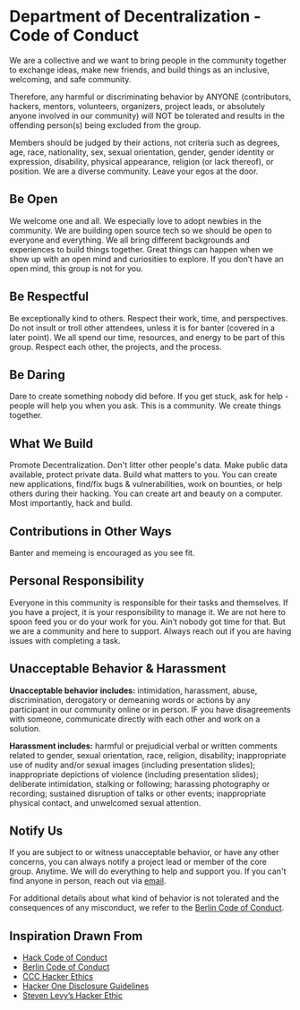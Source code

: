 # Department of Decentralization - Code of Conduct


We are a collective and we want to bring people in the community together to exchange ideas, make new friends, and build things as an inclusive, welcoming, and safe community. 

Therefore, any harmful or discriminating behavior by ANYONE (contributors, hackers, mentors, volunteers, organizers, project leads, or absolutely anyone involved in our community) will NOT be tolerated and results in the offending person(s) being excluded from the group.

Members should be judged by their actions, not criteria such as degrees, age, race, nationality, sex, sexual orientation, gender, gender identity or expression, disability, physical appearance, religion (or lack thereof), or position. We are a diverse community. Leave your egos at the door.

## Be Open
We welcome one and all. We especially love to adopt newbies in the community. We are building open source tech so we should be open to everyone and everything. We all bring different backgrounds and experiences to build things together. Great things can happen when we show up with an open mind and curiosities to explore. If you don’t have an open mind, this group is not for you. 

## Be Respectful
Be exceptionally kind to others. Respect their work, time, and perspectives. Do not insult or troll other attendees, unless it is for banter (covered in a later point). We all spend our time, resources, and energy to be part of this group. Respect each other, the projects, and the process.

## Be Daring
Dare to create something nobody did before. If you get stuck, ask for help - people will help you when you ask. This is a community. We create things together.

## What We Build
Promote Decentralization. Don't litter other people's data. Make public data available, protect private data. Build what matters to you. You can create new applications, find/fix bugs & vulnerabilities, work on bounties, or help others during their hacking. You can create art and beauty on a computer. Most importantly, hack and build.

## Contributions in Other Ways
Banter and memeing is encouraged as you see fit.

## Personal Responsibility
Everyone in this community is responsible for their tasks and themselves. If you have a project, it is your responsibility to manage it. We are not here to spoon feed you or do your work for you. Ain’t nobody got time for that. But we are a community and here to support. Always reach out if you are having issues with completing a task.

## Unacceptable Behavior & Harassment
**Unacceptable behavior includes:** intimidation, harassment, abuse, discrimination, derogatory or demeaning words or actions by any participant in our community online or in person. IF you have disagreements with someone, communicate directly with each other and work on a solution. 

**Harassment includes:** harmful or prejudicial verbal or written comments related to gender, sexual orientation, race, religion, disability; inappropriate use of nudity and/or sexual images (including presentation slides); inappropriate depictions of violence (including presentation slides); deliberate intimidation, stalking or following; harassing photography or recording; sustained disruption of talks or other events; inappropriate physical contact, and unwelcomed sexual attention.

## Notify Us
If you are subject to or witness unacceptable behavior, or have any other concerns, you can always notify a project lead or member of the core group. Anytime. We will do everything to help and support you. If you can't find anyone in person, reach out via [email](mailto:joinus@ethberlin.com).

For additional details about what kind of behavior is not tolerated and the consequences of any misconduct, we refer to the [Berlin Code of Conduct](http://berlincodeofconduct.org/).

## Inspiration Drawn From
- [Hack Code of Conduct](https://hackcodeofconduct.org/)
- [Berlin Code of Conduct](http://berlincodeofconduct.org/)
- [CCC Hacker Ethics](https://www.ccc.de/en/hackerethics)
- [Hacker One Disclosure Guidelines](https://www.hackerone.com/disclosure-guidelines)
- [Steven Levy’s Hacker Ethic](https://en.wikipedia.org/wiki/Hacker_ethic)

